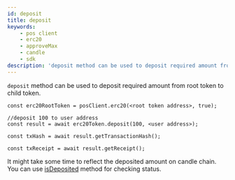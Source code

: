 ```yaml
---
id: deposit
title: deposit 
keywords: 
    - pos client
    - erc20
    - approveMax
    - candle
    - sdk
description: 'deposit method can be used to deposit required amount from root token to child token.'
---
```


`deposit` method can be used to deposit required amount from root token to child token.

```
const erc20RootToken = posClient.erc20(<root token address>, true);

//deposit 100 to user address
const result = await erc20Token.deposit(100, <user address>);

const txHash = await result.getTransactionHash();

const txReceipt = await result.getReceipt();

```

It might take some time to reflect the deposited amount on candle chain. You can use [isDeposited](docs/pos/is-deposited) method for checking status.
